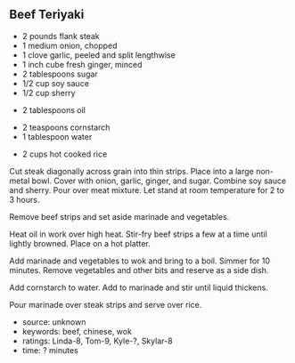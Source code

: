 Beef Teriyaki
-------------

- 2 pounds flank steak
- 1 medium onion, chopped
- 1 clove garlic, peeled and split lengthwise
- 1 inch cube fresh ginger, minced
- 2 tablespoons sugar
- 1/2 cup soy sauce
- 1/2 cup sherry
<!-- -->
- 2 tablespoons oil
<!-- -->
- 2 teaspoons cornstarch
- 1 tablespoon water
<!-- -->
- 2 cups hot cooked rice

Cut steak diagonally across grain into thin strips.  Place into a
large non-metal bowl.  Cover with onion, garlic, ginger, and sugar.
Combine soy sauce and sherry.  Pour over meat mixture.  Let stand at
room temperature for 2 to 3 hours.

Remove beef strips and set aside marinade and vegetables.

Heat oil in work over high heat.  Stir-fry beef strips a few at a time
until lightly browned.  Place on a hot platter.

Add marinade and vegetables to wok and bring to a boil.  Simmer for 10
minutes.  Remove vegetables and other bits and reserve as a side dish.

Add cornstarch to water.  Add to marinade and stir until liquid
thickens.

Pour marinade over steak strips and serve over rice.

- source: unknown
- keywords: beef, chinese, wok
- ratings: Linda-8, Tom-9, Kyle-?, Skylar-8
- time: ? minutes
